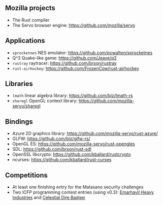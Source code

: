 Mozilla projects
----------------

* The Rust compiler
* The Servo browser engine: https://github.com/mozilla/servo

Applications
------------

* `sprocketnes` NES emulator: https://github.com/pcwalton/sprocketnes
* Q^3 Quake-like game: https://github.com/Jeaye/q3
* `rustray` raytracer: https://github.com/brson/rustray
* `rust-airhockey`: https://github.com/FrozenCow/rust-airhockey

Libraries
---------

* `lmath` linear algebra library: https://github.com/bjz/lmath-rs
* `sharegl` OpenGL context library: https://github.com/mozilla-servo/sharegl

Bindings
--------

* Azure 2D graphics library: https://github.com/mozilla-servo/rust-azure/
* GLFW: https://github.com/bjz/glfw-rs/
* OpenGL ES: https://github.com/mozilla-servo/rust-opengles
* SDL: https://github.com/brson/rust-sdl
* OpenSSL libcrypto: https://github.com/kballard/rustcrypto
* ncurses: https://github.com/kballard/rust-curses

Competitions
------------

* At least one finishing entry for the Matasano security challenges
* Two ICFP programming contest entries (using v0.3): [Emarhavil Heavy Industries](https://github.com/emarhavilicfp/icfp) and [Celestial Dire Badger](https://github.com/jld/icfpc12)